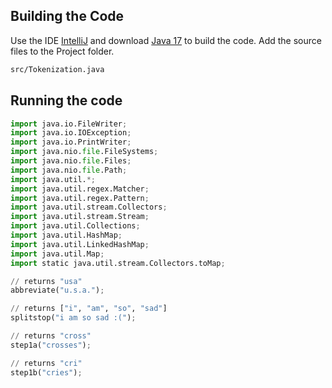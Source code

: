 ## Building the Code

Use the IDE [IntelliJ](https://www.jetbrains.com/idea/download/#section=mac) and download [Java 17](https://www.oracle.com/java/technologies/downloads/#jdk17-mac) to build the code. Add the source files to the Project folder.

```bash
src/Tokenization.java
```

## Running the code

```python
import java.io.FileWriter;
import java.io.IOException;
import java.io.PrintWriter;
import java.nio.file.FileSystems;
import java.nio.file.Files;
import java.nio.file.Path;
import java.util.*;
import java.util.regex.Matcher;
import java.util.regex.Pattern;
import java.util.stream.Collectors;
import java.util.stream.Stream;
import java.util.Collections;
import java.util.HashMap;
import java.util.LinkedHashMap;
import java.util.Map;
import static java.util.stream.Collectors.toMap;

// returns "usa"
abbreviate("u.s.a.");

// returns ["i", "am", "so", "sad"]
splitstop("i am so sad :(");

// returns "cross"
step1a("crosses");

// returns "cri"
step1b("cries");
```